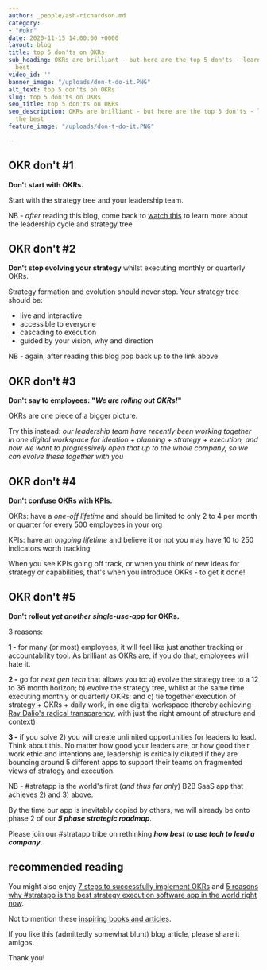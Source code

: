 ```yaml
---
author: _people/ash-richardson.md
category:
- "#okr"
date: 2020-11-15 14:00:00 +0000
layout: blog
title: top 5 don'ts on OKRs
sub_heading: OKRs are brilliant - but here are the top 5 don'ts - learnt from the
  best
video_id: ''
banner_image: "/uploads/don-t-do-it.PNG"
alt_text: top 5 don'ts on OKRs
slug: top 5 don'ts on OKRs
seo_title: top 5 don'ts on OKRs
seo_description: OKRs are brilliant - but here are the top 5 don'ts - learnt from
  the best
feature_image: "/uploads/don-t-do-it.PNG"

---
```

## OKR don't #1

**Don't start with OKRs.**

Start with the strategy tree and your leadership team.

NB - _after_ reading this blog, come back to [watch this](https://youtu.be/DqsXkZs75Lk "the leadership cycle") to learn more about the leadership cycle and strategy tree

## OKR don't #2

**Don't stop evolving your strategy** whilst executing monthly or quarterly OKRs.

Strategy formation and evolution should never stop.  Your strategy tree should be:

* live and interactive
* accessible to everyone
* cascading to execution
* guided by your vision, why and direction

NB - again, after reading this blog pop back up to the link above

## OKR don't #3

**Don't say to employees: "_We are rolling out OKRs!_"**

OKRs are one piece of a bigger picture.

Try this instead: _our leadership team have recently been working together in one digital workspace for ideation + planning + strategy + execution, and now we want to progressively open that up to the whole company, so we can evolve these together with you_

## OKR don't #4

**Don't confuse OKRs with KPIs.**

OKRs: have a _one-off lifetime_ and should be limited to only 2 to 4 per month or quarter for every 500 employees in your org

KPIs: have an _ongoing lifetime_ and believe it or not you may have 10 to 250 indicators worth tracking

When you see KPIs going off track, or when you think of new ideas for strategy or capabilities, that's when you introduce OKRs - to get it done!

## OKR don't #5

**Don't rollout _yet another single-use-app_ for OKRs.**

3 reasons:

**1 -** for many (or most) employees, it will feel like just another tracking or accountability tool.  As brilliant as OKRs are, if you do that, employees will hate it.

**2 -** go for _next gen tech_ that allows you to: a) evolve the strategy tree to a 12 to 36 month horizon; b) evolve the strategy tree, whilst at the same time executing monthly or quarterly OKRs; and c) tie together execution of strategy + OKRs + daily work, in one digital workspace (thereby achieving [Ray Dalio's radical transparency](https://stratappsaas.com/blog/radical-transparency/ "Ray Dalio's radical transparency"), with just the right amount of structure and context)

**3 -** if you solve 2) you will create unlimited opportunities for leaders to lead.  Think about this.  No matter how good your leaders are, or how good their work ethic and intentions are, leadership is critically diluted if they are bouncing around 5 different apps to support their teams on fragmented views of strategy and execution.

NB - #stratapp is the world's first (_and thus far only_) B2B SaaS app that achieves 2) and 3) above.

By the time our app is inevitably copied by others, we will already be onto phase 2 of our **_5 phase strategic roadmap_**.

Please join our #stratapp tribe on rethinking **_how best to use tech to lead a company_**.

## recommended reading

You might also enjoy [7 steps to successfully implement OKRs]() and [5 reasons why #stratapp is the best strategy execution software app in the world right now](https://stratappsaas.com/blog/best-strategy-execution-software-app/ "best strategy execution software app").

Not to mention these [inspiring books and articles](https://stratappsaas.com/resources/ "resources").

If you like this (admittedly somewhat blunt) blog article, please share it amigos.

Thank you!